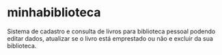 # minhabiblioteca
Sistema de cadastro e consulta de livros para biblioteca pessoal podendo editar dados, atualizar se o livro está emprestado ou não e excluir da sua biblioteca.
